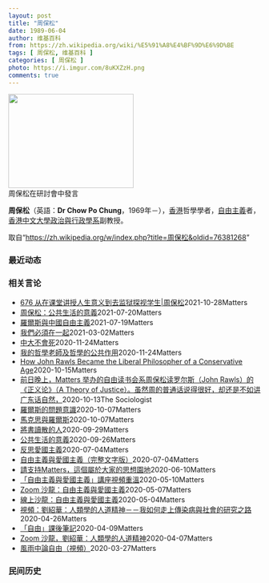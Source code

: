 ```yaml
---
layout: post
title: "周保松"
date: 1989-06-04
author: 维基百科
from: https://zh.wikipedia.org/wiki/%E5%91%A8%E4%BF%9D%E6%9D%BE
tags: [ 周保松, 维基百科 ]
categories: [ 周保松 ]
photo: https://i.imgur.com/8uKXZzH.png
comments: true
---
```

<div class="mw-parser-output">
<div class="thumb tright"><div class="thumbinner" style="width:252px;"><a href="/wiki/File:Chow_Po_Chung_in_seminar.jpg" class="image"><img src="//upload.wikimedia.org/wikipedia/commons/thumb/7/79/Chow_Po_Chung_in_seminar.jpg/250px-Chow_Po_Chung_in_seminar.jpg" decoding="async" width="250" height="188" class="thumbimage" srcset="//upload.wikimedia.org/wikipedia/commons/thumb/7/79/Chow_Po_Chung_in_seminar.jpg/375px-Chow_Po_Chung_in_seminar.jpg 1.5x, //upload.wikimedia.org/wikipedia/commons/thumb/7/79/Chow_Po_Chung_in_seminar.jpg/500px-Chow_Po_Chung_in_seminar.jpg 2x" data-file-width="2560" data-file-height="1920"></a>  <div class="thumbcaption"><div class="magnify"><a href="/wiki/File:Chow_Po_Chung_in_seminar.jpg" class="internal" title="Enlarge"></a></div>周保松在研討會中發言</div></div></div>
<p><b>周保松</b>（英語：<span lang="en"><b>Dr Chow Po Chung</b></span>，1969年<span class="useeditintro" title="Template:BLP editintro">－</span>），<a href="/wiki/%E9%A6%99%E6%B8%AF" title="香港">香港</a>哲學學者，<a href="/wiki/%E8%87%AA%E7%94%B1%E4%B8%BB%E7%BE%A9" class="mw-redirect" title="自由主義">自由主義</a>者，<a href="/wiki/%E9%A6%99%E6%B8%AF%E4%B8%AD%E6%96%87%E5%A4%A7%E5%AD%B8" title="香港中文大學">香港中文大學</a><a href="/wiki/%E9%A6%99%E6%B8%AF%E4%B8%AD%E6%96%87%E5%A4%A7%E5%AD%B8%E6%94%BF%E6%B2%BB%E8%88%87%E8%A1%8C%E6%94%BF%E5%AD%B8%E7%B3%BB" title="香港中文大學政治與行政學系">政治與行政學系</a>副教授。
</p>
</div><!--esi <esi:include src="/esitest-fa8a495983347898/content" /> --><noscript><img src="//zh.wikipedia.org/wiki/Special:CentralAutoLogin/start?type=1x1" alt="" title="" width="1" height="1" style="border: none; position: absolute;"></noscript>
<div class="printfooter" data-nosnippet="">取自“<a dir="ltr" href="https://zh.wikipedia.org/w/index.php?title=周保松&amp;oldid=76381268">https://zh.wikipedia.org/w/index.php?title=周保松&amp;oldid=76381268</a>”</div><div id="recent-news"><h3>最近动态</h3><ul></ul></div><div id="open-opinion"><h3>相关言论</h3><ul><li><a href="https://nodebe4.github.io/opinion/2021-10-28/676-%E4%BB%8E%E5%9C%A8%E8%AF%BE%E5%A0%82%E8%AE%B2%E6%8E%88%E4%BA%BA%E7%94%9F%E6%84%8F%E4%B9%89%E5%88%B0%E5%8E%BB%E7%9B%91%E7%8B%B1%E6%8E%A2%E8%A7%86%E5%AD%A6%E7%94%9F-%E5%91%A8%E4%BF%9D%E6%9D%BE/" title="野兽爱智慧">676 从在课堂讲授人生意义到去监狱探视学生|周保松</a><time>2021-10-28</time><a class="tag">Matters</a></li>
<li><a href="https://nodebe4.github.io/opinion/2021-07-20/%E5%91%A8%E4%BF%9D%E6%9D%BE-%E5%85%AC%E5%85%B1%E7%94%9F%E6%B4%BB%E7%9A%84%E6%84%8F%E7%BE%A9/" title="周保松">周保松：公共生活的意義</a><time>2021-07-20</time><a class="tag">Matters</a></li>
<li><a href="https://nodebe4.github.io/opinion/2021-07-19/%E7%BE%85%E7%88%BE%E6%96%AF%E8%88%87%E4%B8%AD%E5%9C%8B%E8%87%AA%E7%94%B1%E4%B8%BB%E7%BE%A9/" title="周保松">羅爾斯與中國自由主義</a><time>2021-07-19</time><a class="tag">Matters</a></li>
<li><a href="https://nodebe4.github.io/opinion/2021-03-02/%E6%88%91%E5%80%91%E5%BF%85%E9%A0%88%E5%9C%A8%E4%B8%80%E8%B5%B7/" title="周保松">我們必須在一起</a><time>2021-03-02</time><a class="tag">Matters</a></li>
<li><a href="https://nodebe4.github.io/opinion/2020-11-24/%E4%B8%AD%E5%A4%A7%E4%B8%8D%E6%9C%83%E6%AD%BB/" title="周保松">中大不會死</a><time>2020-11-24</time><a class="tag">Matters</a></li>
<li><a href="https://nodebe4.github.io/opinion/2020-11-24/%E6%88%91%E7%9A%84%E5%93%B2%E5%AD%B8%E8%80%81%E5%B8%AB%E5%8F%8A%E5%93%B2%E5%AD%B8%E7%9A%84%E5%85%AC%E5%85%B1%E4%BD%9C%E7%94%A8/" title="周保松">我的哲學老師及哲學的公共作用</a><time>2020-11-24</time><a class="tag">Matters</a></li>
<li><a href="https://nodebe4.github.io/opinion/2020-10-15/How-John-Rawls-Became-the-Liberal-Philosopher-of-a/" title="周保松">How John Rawls Became the Liberal Philosopher of a Conservative Age</a><time>2020-10-15</time><a class="tag">Matters</a></li>
<li><a href="https://nodebe4.github.io/opinion/2020-10-13/%E5%89%8D%E6%97%A5%E6%99%9A%E4%B8%8A-Matters-%E4%B8%BE%E5%8A%9E%E7%9A%84%E8%87%AA%E7%94%B1%E8%AF%BB%E4%B9%A6%E4%BC%9A%E7%B3%BB%E5%91%A8%E4%BF%9D%E6%9D%BE%E8%AF%BB%E7%BD%97%E5%B0%94%E6%96%AF-John-Rawls-%E7%9A%84-%E6%AD%A3%E4%B9%89%E8%AE%BA-A/" title="The Sociologist">前日晚上，Matters 举办的自由读书会系周保松读罗尔斯（John Rawls）的《正义论》（A Theory of Justice）。虽然周的普通话说得很好，却还是不如讲广东话自然，</a><time>2020-10-13</time><a class="tag">The Sociologist</a></li>
<li><a href="https://nodebe4.github.io/opinion/2020-10-07/%E7%BE%85%E7%88%BE%E6%96%AF%E7%9A%84%E5%95%8F%E9%A1%8C%E6%84%8F%E8%AD%98/" title="周保松">羅爾斯的問題意識</a><time>2020-10-07</time><a class="tag">Matters</a></li>
<li><a href="https://nodebe4.github.io/opinion/2020-10-07/%E9%A6%AC%E5%85%8B%E6%80%9D%E8%88%87%E7%BE%85%E7%88%BE%E6%96%AF/" title="周保松">馬克思與羅爾斯</a><time>2020-10-07</time><a class="tag">Matters</a></li>
<li><a href="https://nodebe4.github.io/opinion/2020-09-29/%E5%B0%87%E6%9B%B8%E8%AE%80%E6%95%A3%E7%9A%84%E4%BA%BA/" title="周保松">將書讀散的人</a><time>2020-09-29</time><a class="tag">Matters</a></li>
<li><a href="https://nodebe4.github.io/opinion/2020-09-26/%E5%85%AC%E5%85%B1%E7%94%9F%E6%B4%BB%E7%9A%84%E6%84%8F%E7%BE%A9/" title="周保松">公共生活的意義</a><time>2020-09-26</time><a class="tag">Matters</a></li>
<li><a href="https://nodebe4.github.io/opinion/2020-07-04/%E5%8F%8D%E6%80%9D%E6%84%9B%E5%9C%8B%E4%B8%BB%E7%BE%A9/" title="周保松">反思愛國主義</a><time>2020-07-04</time><a class="tag">Matters</a></li>
<li><a href="https://nodebe4.github.io/opinion/2020-07-04/%E8%87%AA%E7%94%B1%E4%B8%BB%E7%BE%A9%E8%88%87%E6%84%9B%E5%9C%8B%E4%B8%BB%E7%BE%A9-%E5%AE%8C%E6%95%B4%E6%96%87%E5%AD%97%E7%89%88/" title="周保松">自由主義與愛國主義（完整文字版）</a><time>2020-07-04</time><a class="tag">Matters</a></li>
<li><a href="https://nodebe4.github.io/opinion/2020-06-10/%E8%AB%8B%E6%94%AF%E6%8C%81Matters-%E9%80%99%E5%80%8B%E5%B1%AC%E6%96%BC%E5%A4%A7%E5%AE%B6%E7%9A%84%E6%80%9D%E6%83%B3%E5%9C%92%E5%9C%B0/" title="周保松">請支持Matters，這個屬於大家的思想園地</a><time>2020-06-10</time><a class="tag">Matters</a></li>
<li><a href="https://nodebe4.github.io/opinion/2020-05-10/%E8%87%AA%E7%94%B1%E4%B8%BB%E7%BE%A9%E8%88%87%E6%84%9B%E5%9C%8B%E4%B8%BB%E7%BE%A9-%E8%AC%9B%E5%BA%A7%E8%A6%96%E9%A0%BB%E9%87%8D%E6%BA%AB/" title="周保松">「自由主義與愛國主義」講座視頻重溫</a><time>2020-05-10</time><a class="tag">Matters</a></li>
<li><a href="https://nodebe4.github.io/opinion/2020-05-07/Zoom-%E6%B2%99%E9%BE%8D-%E8%87%AA%E7%94%B1%E4%B8%BB%E7%BE%A9%E8%88%87%E6%84%9B%E5%9C%8B%E4%B8%BB%E7%BE%A9/" title="周保松">Zoom 沙龍：自由主義與愛國主義</a><time>2020-05-07</time><a class="tag">Matters</a></li>
<li><a href="https://nodebe4.github.io/opinion/2020-05-04/%E7%B7%9A%E4%B8%8A%E6%B2%99%E9%BE%8D-%E8%87%AA%E7%94%B1%E4%B8%BB%E7%BE%A9%E8%88%87%E6%84%9B%E5%9C%8B%E4%B8%BB%E7%BE%A9/" title="周保松">線上沙龍：自由主義與愛國主義</a><time>2020-05-04</time><a class="tag">Matters</a></li>
<li><a href="https://nodebe4.github.io/opinion/2020-04-26/%E8%A6%96%E9%A0%BB-%E5%8A%89%E7%B4%B9%E8%8F%AF-%E4%BA%BA%E9%A1%9E%E5%AD%B8%E7%9A%84%E4%BA%BA%E9%81%93%E7%B2%BE%E7%A5%9E-%E6%88%91%E5%A6%82%E4%BD%95%E8%B5%B0%E4%B8%8A%E5%82%B3%E6%9F%93%E7%97%85%E8%88%87%E7%A4%BE%E6%9C%83%E7%9A%84%E7%A0%94%E7%A9%B6%E4%B9%8B%E8%B7%AF/" title="周保松">視頻：劉紹華：人類學的人道精神－－我如何走上傳染病與社會的研究之路</a><time>2020-04-26</time><a class="tag">Matters</a></li>
<li><a href="https://nodebe4.github.io/opinion/2020-04-09/%E8%87%AA%E7%94%B1-%E8%AA%B2%E5%BE%8C%E7%AD%86%E8%A8%98/" title="周保松">「自由」課後筆記</a><time>2020-04-09</time><a class="tag">Matters</a></li>
<li><a href="https://nodebe4.github.io/opinion/2020-04-07/Zoom-%E6%B2%99%E9%BE%8D-%E5%8A%89%E7%B4%B9%E8%8F%AF-%E4%BA%BA%E9%A1%9E%E5%AD%B8%E7%9A%84%E4%BA%BA%E9%81%93%E7%B2%BE%E7%A5%9E/" title="周保松">Zoom 沙龍，劉紹華：人類學的人道精神</a><time>2020-04-07</time><a class="tag">Matters</a></li>
<li><a href="https://nodebe4.github.io/opinion/2020-03-27/%E9%A2%A8%E9%9B%A8%E4%B8%AD%E8%AB%96%E8%87%AA%E7%94%B1-%E8%A6%96%E9%A0%BB/" title="周保松">風雨中論自由（視頻）</a><time>2020-03-27</time><a class="tag">Matters</a></li>
</ul></div><div id="mjls-record"><h3>民间历史</h3><ul></ul></div>